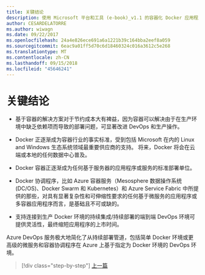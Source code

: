 ```yaml
---
title: 关键结论
description: 使用 Microsoft 平台和工具 (e-book)_v1.1 的容器化 Docker 应用程序的生命周期
author: CESARDELATORRE
ms.author: wiwagn
ms.date: 09/22/2017
ms.openlocfilehash: 24a4e826ece691a6a1221b39c164bba2eef8a059
ms.sourcegitcommit: 6eac9a01ff5d70c6d18460324c016a3612c5e268
ms.translationtype: MT
ms.contentlocale: zh-CN
ms.lasthandoff: 09/15/2018
ms.locfileid: "45646241"
---
```

# <a name="key-takeaways"></a>关键结论

-   基于容器的解决方案对于节约成本大有裨益，因为容器可以解决由于在生产环境中缺乏依赖项而导致的部署问题，可显著改进 DevOps 和生产操作。

-   Docker 正逐渐成为容器行业的事实标准，受到包括 Microsoft 在内的 Linux and Windows 生态系统领域最重要供应商的支持。 将来，Docker 将会在云端或本地的任何数据中心普及。

-   Docker 容器正逐渐成为任何基于服务器的应用程序或服务的标准部署单位。

-   Docker 协调程序，比如 Azure 容器服务（Mesosphere 数据操作系统 (DC/OS)、Docker Swarm 和 Kubernetes）和 Azure Service Fabric 中所提供的那些，对具有显著复杂性和可伸缩性要求的任何基于微服务的应用程序或多容器应用程序而言，是基础且不可或缺的。

-   支持连接到生产 Docker 环境的持续集成/持续部署的端到端 DevOps 环境可提供灵活性，最终缩短应用程序的上市时间。

Azure DevOps 服务极大地简化了从持续部署管道，包括简单 Docker 环境或更高级的微服务和容器协调程序在 Azure 上基于指定为 Docker 环境的 DevOps 环境。

>[!div class="step-by-step"]
[上一篇](../run-manage-monitor-docker-environments/monitor-containerized-application-services.md)
